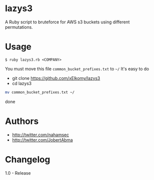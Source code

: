# lazys3

A Ruby script to bruteforce for AWS s3 buckets using different permutations.

# Usage 

```
$ ruby lazys3.rb <COMPANY> 
```

You must move this file `common_bucket_prefixes.txt` to `~/`
It's easy to do 
 - git clone https://github.com/xElkomy/lazys3
 - cd lazys3

```bash
mv common_bucket_prefixes.txt ~/
```

done

# Authors
- http://twitter.com/nahamsec
- http://twitter.com/JobertAbma

# Changelog 

1.0 - Release
